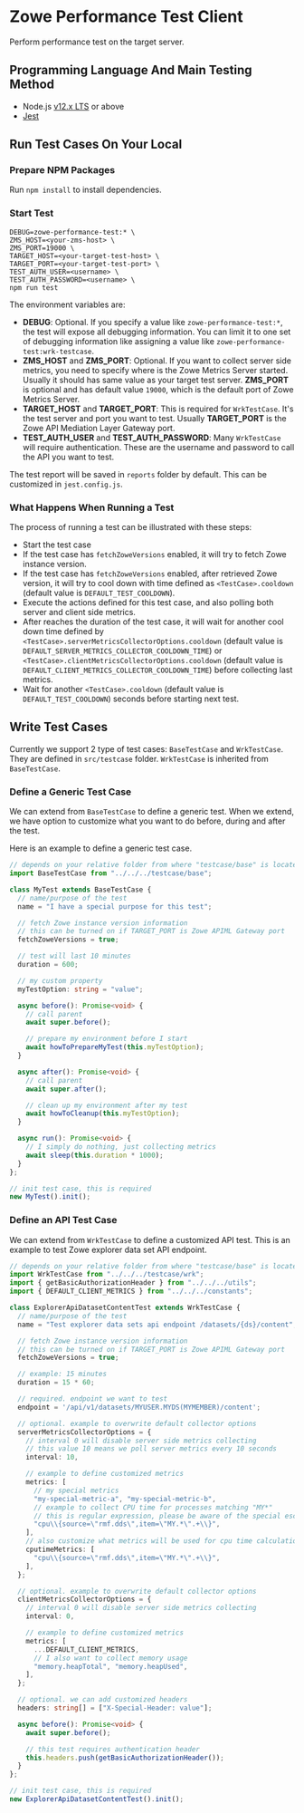 # Zowe Performance Test Client

Perform performance test on the target server.

## Programming Language And Main Testing Method

- Node.js [v12.x LTS](https://nodejs.org/docs/latest-v12.x/api/index.html) or above
- [Jest](https://jestjs.io/)

## Run Test Cases On Your Local

### Prepare NPM Packages

Run `npm install` to install dependencies.

### Start Test

```
DEBUG=zowe-performance-test:* \
ZMS_HOST=<your-zms-host> \
ZMS_PORT=19000 \
TARGET_HOST=<your-target-test-host> \
TARGET_PORT=<your-target-test-port> \
TEST_AUTH_USER=<username> \
TEST_AUTH_PASSWORD=<username> \
npm run test
```

The environment variables are:

- **DEBUG**: Optional. If you specify a value like `zowe-performance-test:*`, the test will expose all debugging information. You can limit it to one set of debugging information like assigning a value like `zowe-performance-test:wrk-testcase`.
- **ZMS_HOST** and **ZMS_PORT**: Optional. If you want to collect server side metrics, you need to specify where is the Zowe Metrics Server started. Usually it should has same value as your target test server. **ZMS_PORT** is optional and has default value `19000`, which is the default port of Zowe Metrics Server.
- **TARGET_HOST** and **TARGET_PORT**: This is required for `WrkTestCase`. It's the test server and port you want to test. Usually **TARGET_PORT** is the Zowe API Mediation Layer Gateway port.
- **TEST_AUTH_USER** and **TEST_AUTH_PASSWORD**: Many `WrkTestCase` will require authentication. These are the username and password to call the API you want to test.

The test report will be saved in `reports` folder by default. This can be customized in `jest.config.js`.

### What Happens When Running a Test

The process of running a test can be illustrated with these steps:

- Start the test case
- If the test case has `fetchZoweVersions` enabled, it will try to fetch Zowe instance version.
- If the test case has `fetchZoweVersions` enabled, after retrieved Zowe version, it will try to cool down with time defined as `<TestCase>.cooldown` (default value is `DEFAULT_TEST_COOLDOWN`).
- Execute the actions defined for this test case, and also polling both server and client side metrics.
- After reaches the duration of the test case, it will wait for another cool down time defined by `<TestCase>.serverMetricsCollectorOptions.cooldown` (default value is `DEFAULT_SERVER_METRICS_COLLECTOR_COOLDOWN_TIME`) or `<TestCase>.clientMetricsCollectorOptions.cooldown` (default value is `DEFAULT_CLIENT_METRICS_COLLECTOR_COOLDOWN_TIME`) before collecting last metrics.
- Wait for another `<TestCase>.cooldown` (default value is `DEFAULT_TEST_COOLDOWN`) seconds before starting next test.

## Write Test Cases

Currently we support 2 type of test cases: `BaseTestCase` and `WrkTestCase`. They are defined in `src/testcase` folder. `WrkTestCase` is inherited from `BaseTestCase`.

### Define a Generic Test Case

We can extend from `BaseTestCase` to define a generic test. When we extend, we have option to customize what you want to do before, during and after the test.

Here is an example to define a generic test case.

```typescript
// depends on your relative folder from where "testcase/base" is located
import BaseTestCase from "../../../testcase/base";

class MyTest extends BaseTestCase {
  // name/purpose of the test
  name = "I have a special purpose for this test";

  // fetch Zowe instance version information
  // this can be turned on if TARGET_PORT is Zowe APIML Gateway port
  fetchZoweVersions = true;

  // test will last 10 minutes
  duration = 600;

  // my custom property
  myTestOption: string = "value";

  async before(): Promise<void> {
    // call parent
    await super.before();

    // prepare my environment before I start
    await howToPrepareMyTest(this.myTestOption);
  }

  async after(): Promise<void> {
    // call parent
    await super.after();

    // clean up my environment after my test
    await howToCleanup(this.myTestOption);
  }

  async run(): Promise<void> {
    // I simply do nothing, just collecting metrics
    await sleep(this.duration * 1000);
  }
};

// init test case, this is required
new MyTest().init();
```

### Define an API Test Case

We can extend from `WrkTestCase` to define a customized API test. This is an example to test Zowe explorer data set API endpoint.

```typescript
// depends on your relative folder from where "testcase/base" is located
import WrkTestCase from "../../../testcase/wrk";
import { getBasicAuthorizationHeader } from "../../../utils";
import { DEFAULT_CLIENT_METRICS } from "../../../constants";

class ExplorerApiDatasetContentTest extends WrkTestCase {
  // name/purpose of the test
  name = "Test explorer data sets api endpoint /datasets/{ds}/content";

  // fetch Zowe instance version information
  // this can be turned on if TARGET_PORT is Zowe APIML Gateway port
  fetchZoweVersions = true;

  // example: 15 minutes
  duration = 15 * 60;

  // required. endpoint we want to test
  endpoint = '/api/v1/datasets/MYUSER.MYDS(MYMEMBER)/content';

  // optional. example to overwrite default collector options
  serverMetricsCollectorOptions = {
    // interval 0 will disable server side metrics collecting
    // this value 10 means we poll server metrics every 10 seconds
    interval: 10,

    // example to define customized metrics
    metrics: [
      // my special metrics
      "my-special-metric-a", "my-special-metric-b",
      // example to collect CPU time for processes matching "MY*"
      // this is regular expression, please be aware of the special escape characters
      "cpu\\{source=\"rmf.dds\",item=\"MY.*\".+\\}",
    ],
    // also customize what metrics will be used for cpu time calculation
    cputimeMetrics: [
      "cpu\\{source=\"rmf.dds\",item=\"MY.*\".+\\}",
    ],
  };

  // optional. example to overwrite default collector options
  clientMetricsCollectorOptions = {
    // interval 0 will disable server side metrics collecting
    interval: 0,

    // example to define customized metrics
    metrics: [
      ...DEFAULT_CLIENT_METRICS,
      // I also want to collect memory usage
      "memory.heapTotal", "memory.heapUsed",
    ],
  };

  // optional. we can add customized headers
  headers: string[] = ["X-Special-Header: value"];

  async before(): Promise<void> {
    await super.before();

    // this test requires authentication header
    this.headers.push(getBasicAuthorizationHeader());
  }
};

// init test case, this is required
new ExplorerApiDatasetContentTest().init();
```

